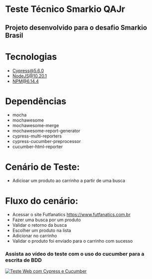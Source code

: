 ﻿# Teste Técnico Smarkio QAJr
 ## Projeto desenvolvido para o desafio Smarkio Brasil

# Tecnologias
* Cypress@5.6.0
* NodeJS@10.20.1
* NPM@6.14.4

# Dependências
* mocha
* mochawesome
* mochawesome-merge
* mochawesome-report-generator
* cypress-multi-reporters
* cypress-cucumber-preprocessor
* cucumber-html-reporter

# Cenário de Teste:
* Adicioar um produto ao carrinho a partir de uma busca

# Fluxo do cenário:
* Acessar o site Futfanatics https://www.futfanatics.com.br
* Fazer uma busca por um produto
* Validar o retorno da busca
* Escolher um produto na lista
* Adicionar no carrinho
* Validar o produto foi enviado para o carrinho com sucesso

### Assista ao vídeo do teste com o uso do cucumber para a escrita de BDD
[![Teste Web com Cypress e Cucumber](http://img.youtube.com/vi/qTEeAYRp1fg/0.jpg)](http://www.youtube.com/watch?v=qTEeAYRp1fg "Vídeo de apresentação de Teste com uso de BDD")
